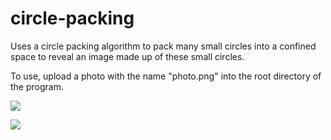# circle-packing

Uses a circle packing algorithm to pack many small circles into a confined space to reveal an image made up of these small circles.

To use, upload a photo with the name "photo.png" into the root directory of the program.

![](gif/circle-packing.gif)

![](gif/photo.png)
